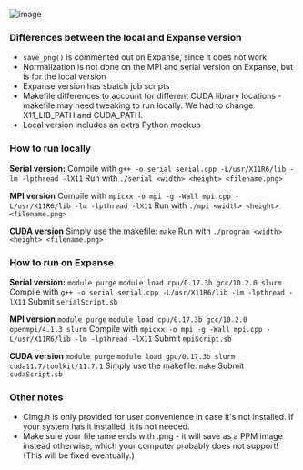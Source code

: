 ![image](https://github.com/user-attachments/assets/0d5e3759-b1a3-4cd6-8f6c-258e4557d83a)

### Differences between the local and Expanse version
- `save_png()` is commented out on Expanse, since it does not work 
- Normalization is not done on the MPI and serial version on Expanse, but is for the local version
- Expanse version has sbatch job scripts
- Makefile differences to account for different CUDA library locations - makefile may need tweaking to run locally. We had to change X11_LIB_PATH and CUDA_PATH. 
- Local version includes an extra Python mockup 

### How to run locally
**Serial version:**
Compile with `g++ -o serial serial.cpp -L/usr/X11R6/lib -lm -lpthread -lX11`
Run with `./serial <width> <height> <filename.png>`

**MPI version**
Compile with `mpicxx -o mpi -g -Wall mpi.cpp -L/usr/X11R6/lib -lm -lpthread -lX11`
Run with `./mpi <width> <height> <filename.png>`

**CUDA version**
Simply use the makefile: `make`
Run with `./program <width> <height> <filename.png>`

### How to run on Expanse
**Serial version:**
`module purge`
`module load cpu/0.17.3b gcc/10.2.0 slurm`
Compile with `g++ -o serial serial.cpp -L/usr/X11R6/lib -lm -lpthread -lX11`
Submit `serialScript.sb`

**MPI version**
`module purge`
`module load cpu/0.17.3b gcc/10.2.0 openmpi/4.1.3 slurm`
Compile with `mpicxx -o mpi -g -Wall mpi.cpp -L/usr/X11R6/lib -lm -lpthread -lX11`
Submit `mpiScript.sb`

**CUDA version**
`module purge`
`module load gpu/0.17.3b slurm cuda11.7/toolkit/11.7.1`
Simply use the makefile: `make`
Submit `cudaScript.sb`

### Other notes
- CImg.h is only provided for user convenience in case it's not installed. If your system has it installed, it is not needed.
- Make sure your filename ends with .png - it will save as a PPM image instead otherwise, which your computer probably does not support! (This will be fixed eventually.)
